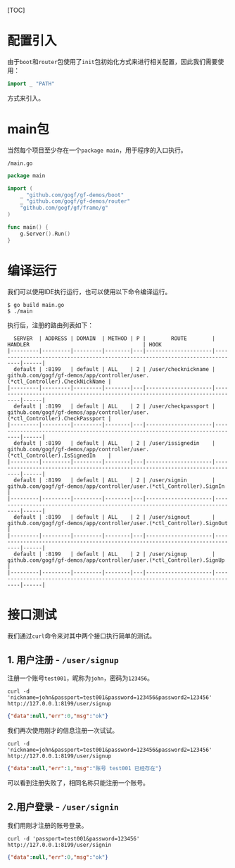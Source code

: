 [TOC]


# 配置引入

由于`boot`和`router`包使用了`init`包初始化方式来进行相关配置，因此我们需要使用：
```go
import _ "PATH"
```
方式来引入。

# main包
当然每个项目至少存在一个`package main`，用于程序的入口执行。

`/main.go`
```go
package main

import (
	_ "github.com/gogf/gf-demos/boot"
	_ "github.com/gogf/gf-demos/router"
	"github.com/gogf/gf/frame/g"
)

func main() {
	g.Server().Run()
}
```

# 编译运行
我们可以使用IDE执行运行，也可以使用以下命令编译运行。
```shell
$ go build main.go
$ ./main
```
执行后，注册的路由列表如下：
```
  SERVER  | ADDRESS | DOMAIN  | METHOD | P |        ROUTE        |                                   HANDLER                                    | HOOK  
|---------|---------|---------|--------|---|---------------------|------------------------------------------------------------------------------|------|
  default | :8199   | default | ALL    | 2 | /user/checknickname | github.com/gogf/gf-demos/app/controller/user.(*ctl_Controller).CheckNickName |       
|---------|---------|---------|--------|---|---------------------|------------------------------------------------------------------------------|------|
  default | :8199   | default | ALL    | 2 | /user/checkpassport | github.com/gogf/gf-demos/app/controller/user.(*ctl_Controller).CheckPassport |       
|---------|---------|---------|--------|---|---------------------|------------------------------------------------------------------------------|------|
  default | :8199   | default | ALL    | 2 | /user/issignedin    | github.com/gogf/gf-demos/app/controller/user.(*ctl_Controller).IsSignedIn    |       
|---------|---------|---------|--------|---|---------------------|------------------------------------------------------------------------------|------|
  default | :8199   | default | ALL    | 2 | /user/signin        | github.com/gogf/gf-demos/app/controller/user.(*ctl_Controller).SignIn        |       
|---------|---------|---------|--------|---|---------------------|------------------------------------------------------------------------------|------|
  default | :8199   | default | ALL    | 2 | /user/signout       | github.com/gogf/gf-demos/app/controller/user.(*ctl_Controller).SignOut       |       
|---------|---------|---------|--------|---|---------------------|------------------------------------------------------------------------------|------|
  default | :8199   | default | ALL    | 2 | /user/signup        | github.com/gogf/gf-demos/app/controller/user.(*ctl_Controller).SignUp        |       
|---------|---------|---------|--------|---|---------------------|------------------------------------------------------------------------------|------|
```

# 接口测试

我们通过`curl`命令来对其中两个接口执行简单的测试。

## 1. 用户注册 - `/user/signup`
注册一个账号`test001`，昵称为`john`，密码为`123456`。
```shell
curl -d 'nickname=john&passport=test001&password=123456&password2=123456' http://127.0.0.1:8199/user/signup
```
```json
{"data":null,"err":0,"msg":"ok"}
```
我们再次使用刚才的信息注册一次试试。
```shell
curl -d 'nickname=john&passport=test001&password=123456&password2=123456' http://127.0.0.1:8199/user/signup
```
```json
{"data":null,"err":1,"msg":"账号 test001 已经存在"}
```
可以看到注册失败了，相同名称只能注册一个账号。

## 2.用户登录 - `/user/signin`
我们用刚才注册的账号登录。
```shell
curl -d 'passport=test001&password=123456' http://127.0.0.1:8199/user/signin
```
```json
{"data":null,"err":0,"msg":"ok"}
```





